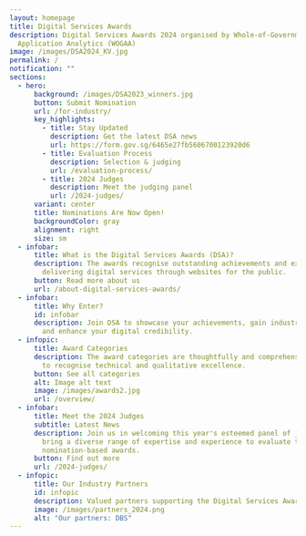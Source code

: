 ```yaml
---
layout: homepage
title: Digital Services Awards
description: Digital Services Awards 2024 organised by Whole-of-Government
  Application Analytics (WOGAA)
image: /images/DSA2024_KV.jpg
permalink: /
notification: ""
sections:
  - hero:
      background: /images/DSA2023_winners.jpg
      button: Submit Nomination
      url: /for-industry/
      key_highlights:
        - title: Stay Updated
          description: Get the latest DSA news
          url: https://form.gov.sg/6465e27fb5606700123920d6
        - title: Evaluation Process
          description: Selection & judging
          url: /evaluation-process/
        - title: 2024 Judges
          description: Meet the judging panel
          url: /2024-judges/
      variant: center
      title: Nominations Are Now Open!
      backgroundColor: gray
      alignment: right
      size: sm
  - infobar:
      title: What is the Digital Services Awards (DSA)?
      description: The awards recognise outstanding achievements and excellence in
        delivering digital services through websites for the public.
      button: Read more about us
      url: /about-digital-services-awards/
  - infobar:
      title: Why Enter?
      id: infobar
      description: Join DSA to showcase your achievements, gain industry recognition,
        and enhance your digital credibility.
  - infopic:
      title: Award Categories
      description: The award categories are thoughtfully and comprehensively designed
        to recognise technical and qualitative excellence.
      button: See all categories
      alt: Image alt text
      image: /images/awards2.jpg
      url: /overview/
  - infobar:
      title: Meet the 2024 Judges
      subtitle: Latest News
      description: Join us in welcoming this year's esteemed panel of judges, who
        bring a diverse range of expertise and experience to evaluate the
        nomination-based awards.
      button: Find out more
      url: /2024-judges/
  - infopic:
      title: Our Industry Partners
      id: infopic
      description: Valued partners supporting the Digital Services Awards
      image: /images/partners_2024.png
      alt: "Our partners: DBS"
---
```

